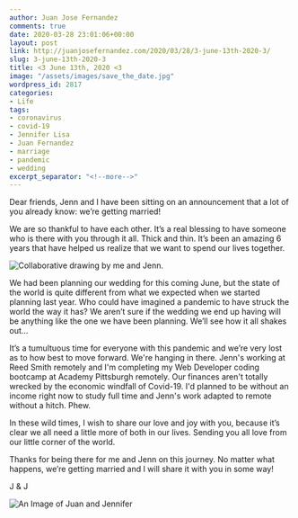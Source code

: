 ```yaml
---
author: Juan Jose Fernandez
comments: true
date: 2020-03-28 23:01:06+00:00
layout: post
link: http://juanjosefernandez.com/2020/03/28/3-june-13th-2020-3/
slug: 3-june-13th-2020-3
title: <3 June 13th, 2020 <3
image: "/assets/images/save_the_date.jpg" 
wordpress_id: 2817
categories:
- Life
tags:
- coronavirus
- covid-19
- Jennifer Lisa
- Juan Fernandez
- marriage
- pandemic
- wedding
excerpt_separator: "<!--more-->"
---
```


Dear friends, Jenn and I have been sitting on an announcement that a lot of you already know: we’re getting married!

We are so thankful to have each other. It’s a real blessing to have someone who is there with you through it all. Thick and thin. It’s been an amazing 6 years that have helped us realize that we want to spend our lives together.
<!--more-->

![Collaborative drawing by me and Jenn.](https://fernandezjuanjose.files.wordpress.com/2020/03/save_the_date_-_backside-e1585435181189.jpg?w=739 "Collaborative drawing by me and Jenn.") 

We had been planning our wedding for this coming June, but the state of the world is quite different from what we expected when we started planning last year. Who could have imagined a pandemic to have struck the world the way it has? We aren’t sure if the wedding we end up having will be anything like the one we have been planning. We’ll see how it all shakes out…

It’s a tumultuous time for everyone with this pandemic and we’re very lost as to how best to move forward. We're hanging in there. Jenn's working at Reed Smith remotely and I'm completing my Web Developer coding bootcamp at Academy Pittsburgh remotely. Our finances aren't totally wrecked by the economic windfall of Covid-19. I'd planned to be without an income right now to study full time and Jenn's work adapted to remote without a hitch. Phew.

In these wild times, I wish to share our love and joy with you, because it’s clear we all need a little more of both in our lives. Sending you all love from our little corner of the world.

Thanks for being there for me and Jenn on this journey.
No matter what happens, we’re getting married and I will share it with you in some way!

J & J

![An Image of Juan and Jennifer](https://fernandezjuanjose.files.wordpress.com/2020/03/save_the_date_-_3rd_draft-2-e1585436156474.jpg?w=739)
